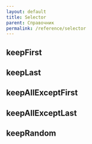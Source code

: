 ```yaml
---
layout: default
title: Selector
parent: Справочник
permalink: /reference/selector
---
```


## keepFirst 

## keepLast

## keepAllExceptFirst

## keepAllExceptLast

## keepRandom